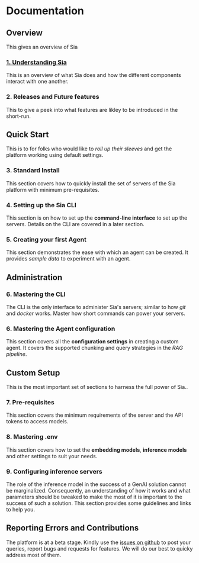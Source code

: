 # Documentation

## Overview

This gives an overview of Sia

### [1. Understanding Sia](01_understanding_sia)

This is an overview of what Sia does and how the different components interact with one another.

### 2. Releases and Future features

This to give a peek into what features are likley to be introduced in the short-run.

## Quick Start

This is to for folks who would like to *roll up their sleeves* and get the platform working using default settings.

### 3. Standard Install

This section covers how to quickly install the set of servers of the Sia platform with minimum pre-requisites.

### 4. Setting up the Sia CLI

This section is on how to set up the **command-line interface** to set up the servers. Details on the CLI are covered in a later section.

### 5. Creating your first Agent

This section demonstrates the ease with which an agent can be created. It provides *sample data* to experiment with an agent.

## Administration

### 6. Mastering the CLI

The CLI is the only interface to administer Sia's servers; similar to how *git* and *docker* works. Master how short commands can power your servers.

### 6. Mastering the Agent configuration

This section covers all the **configuration settings** in creating a custom agent. It covers the supported chunking and query strategies in the *RAG pipeline*.

## Custom Setup

This is the most important set of sections to harness the full power of Sia..

### 7. Pre-requisites

This section covers the minimum requirements of the server and the API tokens to access models. 

### 8. Mastering .env

This section covers how to set the **embedding models**,  **inference models** and other settings to suit your needs.

### 9. Configuring inference servers

The role of the inference model in the success of a GenAI solution cannot be marginalized. Consequently, an understanding of how it works and what parameters should be tweaked to make the most of it is important to the success of such a solution. This section provides some guidelines and links to help you.

## Reporting Errors and Contributions

The platform is at a beta stage. Kindly use the [issues on github](https://github.com/rmrbytes/sia/issues) to post your queries, report bugs and requests for features. We will do our best to quicky address most of them.
